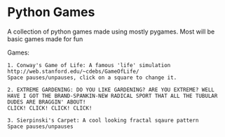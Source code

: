 # Python Games
A collection of python games made using mostly pygames.
Most will be basic games made for fun

Games:
~~~
1. Conway's Game of Life: A famous 'life' simulation http://web.stanford.edu/~cdebs/GameOfLife/
Space pauses/unpauses, click on a square to change it.
~~~
~~~
2. EXTREME GARDENING: DO YOU LIKE GARDENING? ARE YOU EXTREME? WELL HAVE I GOT THE BRAND-SPANKIN-NEW RADICAL SPORT THAT ALL THE TUBULAR DUDES ARE BRAGGIN' ABOUT! 
CLICK! CLICK! CLICK! CLICK!
~~~
~~~
3. Sierpinski's Carpet: A cool looking fractal sqaure pattern 
Space pauses/unpauses
~~~
